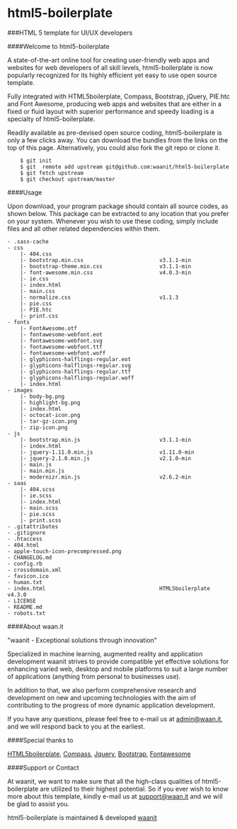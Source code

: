 html5-boilerplate
==================
###HTML 5 template for UI/UX developers


####Welcome to html5-boilerplate

A state-of-the-art online tool for creating user-friendly web apps and websites for web developers of all skill levels, html5-boilerplate is now popularly recognized for its highly efficient yet easy to use open source template.

Fully integrated with HTML5boilerplate, Compass, Bootstrap, jQuery, PIE.htc and Font Awesome, producing web apps and websites that are either in a fixed or fluid layout with superior performance and speedy loading is a specialty of html5-boilerplate.

Readily available as pre-devised open source coding, html5-boilerplate is only a few clicks away. You can download the bundles from the links on the top of this page. Alternatively, you could also fork the git repo or clone it.


````git
    $ git init
    $ git  remote add upstream git@github.com:waanit/html5-boilerplate
    $ git fetch upstream
    $ git checkout upstream/master
````


####Usage

Upon download, your program package should contain all source codes, as shown below. This package can be extracted to any location that you prefer on your system.
Whenever you wish to use these coding, simply include files and all other related dependencies within them.


````git
- .sass-cache
- css
    |- 404.css
    |- bootstrap.min.css                        v3.1.1-min
    |- bootstrap-theme.min.css                  v3.1.1-min
    |- font-awesome.min.css                     v4.0.3-min
    |- ie.css
    |- index.html
    |- main.css
    |- normalize.css                            v1.1.3
    |- pie.css
    |- PIE.htc
    |- print.css
- fonts
    |- FontAwesome.otf
    |- fontawesome-webfont.eot
    |- fontawesome-webfont.svg
    |- fontawesome-webfont.ttf
    |- fontawesome-webfont.woff
    |- glyphicons-halflings-regular.eot
    |- glyphicons-halflings-regular.svg
    |- glyphicons-halflings-regular.ttf
    |- glyphicons-halflings-regular.woff
    |- index.html
- images
    |- body-bg.png
    |- highlight-bg.png
    |- index.html
    |- octocat-icon.png
    |- tar-gz-icon.png
    |- zip-icon.png
- js
    |- bootstrap.min.js                         v3.1.1-min
    |- index.html
    |- jquery-1.11.0.min.js                     v1.11.0-min
    |- jquery-2.1.0.min.js                      v2.1.0-min
    |- main.js
    |- main.min.js
    |- modernizr.min.js                         v2.6.2-min
- saas
    |- 404.scss
    |- ie.scss
    |- index.html
    |- main.scss
    |- pie.scss
    |- print.scss
- .gitattributes
- .gitignore
- .htaccess
- 404.html
- apple-touch-icon-precompressed.png
- CHANGELOG.md
- config.rb
- crossdomain.xml
- favicon.ico
- human.txt
- index.html                                    HTML5boilerplate v4.3.0
- LICENSE
- README.md
- robots.txt
````


####About waan.it

"waanit - Exceptional solutions through innovation"

Specialized in machine learning, augmented reality and application development  waanit strives to provide compatible yet effective solutions for enhancing varied web, desktop and mobile platforms to suit a large number of applications (anything from personal to businesses use).

In addition to that, we also perform comprehensive research and development on new and upcoming technologies with the aim of contributing to the progress of more dynamic application development.

If you have any questions, please feel free to e-mail us at admin@waan.it, and we will respond back to you at the earliest.


####Special thanks to


[HTML5boilerplate](http://html5boilerplate.com/),
[Compass](http://compass-style.org/),
[Jquery](http://jquery.com/),
[Bootstrap](http://getbootstrap.com/),
[Fontawesome](http://fortawesome.github.io/Font-Awesome/)


####Support or Contact

At waanit, we want to make sure that all the high-class qualities of html5-boilerplate are utilized to their highest potential. So if you ever wish to know more about this template, kindly e-mail us at support@waan.it and we will be glad to assist you.


html5-boilerplate is maintained & developed [waanit](http://www.waan.it)